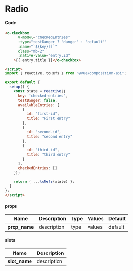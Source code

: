 # Radio

<Demo componentName="examples-radio-doc" />

#### Code
```html
<o-checkbox
      v-model="checkedEntries"
      :type="testDanger ? 'danger' : 'default'"
      :name="`${key}[]`"
      class="mb-2"
      :native-value="entry.id"
    >{{ entry.title }}</o-checkbox>

<script>
import { reactive, toRefs } from "@vue/composition-api";

export default {
  setup() {
    const state = reactive({
      key: "checked-entries",
      testDanger: false,
      availableEntries: [
        {
          id: "first-id",
          title: "First entry"
        },
        {
          id: "second-id",
          title: "second entry"
        },
        {
          id: "third-id",
          title: "third entry"
        }
      ],
      checkedEntries: []
    });

    return { ...toRefs(state) };
  }
};
</script>
```


#### props

|Name|Description|Type|Values|Default|
|---|---|---|---|---|
|**prop_name**|description|type|values|default|

#### slots

|Name|Description|
|---|---|
|**slot_name**|description|

